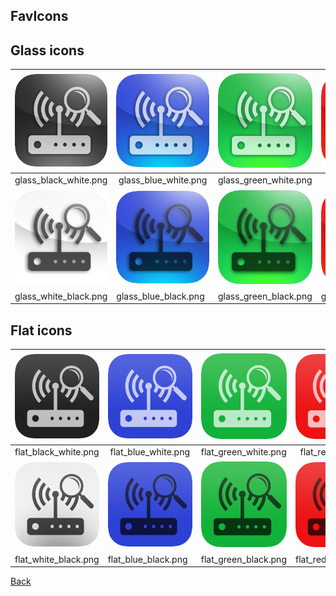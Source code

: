 ## FavIcons


## Glass icons

 | ![glass_black_white.png][glass_black_white] | ![glass_blue_white.png][glass_blue_white] | ![glass_green_white.png][glass_green_white] | ![glass_red_white.png][glass_red_white]     | ![glass_purple_white.png][glass_purple_white] | ![glass_yellow_white.png][glass_yellow_white] |
 | ------------------------------------------- | ----------------------------------------- | ------------------------------------------- | ------------------------------------------- | --------------------------------------------- | --------------------------------------------- |
 | glass_black_white.png                       | &nbsp;glass_blue_white.png&nbsp;          | glass_green_white.png                       | &nbsp;&nbsp;glass_red_white.png&nbsp;&nbsp; | glass_purple_white.png                        | glass_yellow_white.png                        | 
 | ![glass_white_black.png][glass_white_black] | ![glass_blue_black.png][glass_blue_black] | ![glass_green_black.png][glass_green_black] | ![glass_red_black.png][glass_red_black]     | ![glass_purple_black.png][glass_purple_black] | ![glass_yellow_black.png][glass_yellow_black] |
 | glass_white_black.png                       | glass_blue_black.png                      | glass_green_black.png                       | glass_red_black.png                         | glass_yellow_black.png                        | glass_yellow_white.png                        |

## Flat icons

 | ![flat_black_white.png][flat_black_white] | ![flat_blue_white.png][flat_blue_white] | ![flat_green_white.png][flat_green_white] | ![flat_red_white.png][flat_red_white]      | ![flat_purple_white.png][flat_purple_white] | ![flat_yellow_white.png][flat_yellow_white] |
 | ----------------------------------------- | --------------------------------------- | ----------------------------------------- | ------------------------------------------ | ------------------------------------------- | ------------------------------------------- |
 | flat_black_white.png                      | &nbsp;flat_blue_white.png&nbsp;         | flat_green_white.png                      | &nbsp;&nbsp;flat_red_white.png&nbsp;&nbsp; | flat_purple_white.png                       | flat_yellow_white.png                       | 
 | ![flat_white_black.png][flat_white_black] | ![flat_blue_black.png][flat_blue_black] | ![flat_green_black.png][flat_green_black] | ![flat_red_black.png][flat_red_black]      | ![flat_purple_black.png][flat_purple_black] | ![flat_yellow_black.png][flat_yellow_black] |
 | flat_white_black.png                      | flat_blue_black.png                     | flat_green_black.png                      | flat_red_black.png                         | flat_yellow_black.png                       | flat_yellow_white.png                       |

[Back](https://github.com/leiweibau/Pi.Alert#front)

[glass_black_white]:    /front/img/favicons/glass_black_white.png       "glass_black_white.png"
[glass_blue_white]:     /front/img/favicons/glass_blue_white.png        "glass_blue_white.png"
[glass_green_white]:    /front/img/favicons/glass_green_white.png       "glass_green_white.png"
[glass_red_white]:      /front/img/favicons/glass_red_white.png         "glass_red_white.png"
[glass_purple_white]:   /front/img/favicons/glass_purple_white.png      "glass_purple_white.png"
[glass_yellow_white]:   /front/img/favicons/glass_yellow_white.png      "glass_yellow_white.png"
[glass_blue_black]:     /front/img/favicons/glass_blue_black.png        "glass_blue_black.png"
[glass_green_black]:    /front/img/favicons/glass_green_black.png       "glass_green_black.png"
[glass_red_black]:      /front/img/favicons/glass_red_black.png         "glass_red_black.png"
[glass_purple_black]:   /front/img/favicons/glass_purple_black.png      "glass_purple_black.png"
[glass_yellow_black]:   /front/img/favicons/glass_yellow_black.png      "glass_yellow_black.png"
[glass_white_black]:    /front/img/favicons/glass_white_black.png       "glass_white_black.png"

[flat_black_white]:    /front/img/favicons/flat_black_white.png         "flat_black_white.png"
[flat_blue_white]:     /front/img/favicons/flat_blue_white.png          "flat_blue_white.png"
[flat_green_white]:    /front/img/favicons/flat_green_white.png         "flat_green_white.png"
[flat_red_white]:      /front/img/favicons/flat_red_white.png           "flat_red_white.png"
[flat_purple_white]:   /front/img/favicons/flat_purple_white.png        "flat_purple_white.png"
[flat_yellow_white]:   /front/img/favicons/flat_yellow_white.png        "flat_yellow_white.png"
[flat_blue_black]:     /front/img/favicons/flat_blue_black.png          "flat_blue_black.png"
[flat_green_black]:    /front/img/favicons/flat_green_black.png         "flat_green_black.png"
[flat_red_black]:      /front/img/favicons/flat_red_black.png           "flat_red_black.png"
[flat_purple_black]:   /front/img/favicons/flat_purple_black.png        "flat_purple_black.png"
[flat_yellow_black]:   /front/img/favicons/flat_yellow_black.png        "flat_yellow_black.png"
[flat_white_black]:    /front/img/favicons/flat_white_black.png         "flat_white_black.png"
